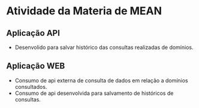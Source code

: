# Atividade da Materia de MEAN

## Aplicação API
  * Desenvolido para salvar histórico das consultas realizadas de domínios.
  
## Aplicação WEB
  * Consumo de api externa de consulta de dados em relação a domínios consultados.
  * Consumo de api desenvolvida para salvamento de históricos de consultas. 
